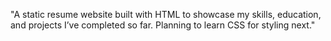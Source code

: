 "A static resume website built with HTML to showcase my skills, education, and projects I’ve completed so far. Planning to learn CSS for styling next."
